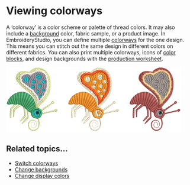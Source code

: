 # Viewing colorways

A ‘colorway’ is a color scheme or palette of thread colors. It may also include a [background](../../glossary/glossary) color, fabric sample, or a product image. In EmbroideryStudio, you can define multiple [colorways](../../glossary/glossary) for the one design. This means you can stitch out the same design in different colors on different fabrics. You can also print multiple colorways, icons of [color blocks](../../glossary/glossary), and design backgrounds with the [production worksheet](../../glossary/glossary).

![view00094.png](assets/view00094.png)

## Related topics...

- [Switch colorways](Switch_colorways)
- [Change backgrounds](Change_backgrounds)
- [Change display colors](Change_display_colors)

